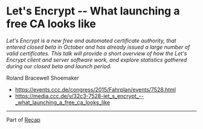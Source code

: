 # Let's Encrypt -- What launching a free CA looks like

*Let's Encrypt is a new free and automated certificate authority, that entered closed beta in October and has already issued a large number of valid certificates. This talk will provide a short overview of    how the Let's Encrypt client and server software work, and explore statistics gathered during our closed beta and launch period.*

Roland Bracewell Shoemaker

- https://events.ccc.de/congress/2015/Fahrplan/events/7528.html
- https://media.ccc.de/v/32c3-7528-let_s_encrypt_--_what_launching_a_free_ca_looks_like


---

Part of [Recap](https://github.com/joelpurra/recap)

